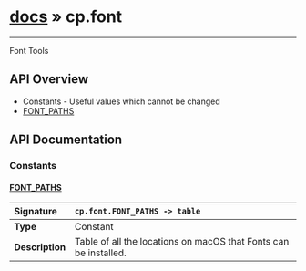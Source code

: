 # [docs](index.md) » cp.font
---

Font Tools

## API Overview
* Constants - Useful values which cannot be changed
 * [FONT_PATHS](#font_paths)

## API Documentation

### Constants

#### [FONT_PATHS](#font_paths)
| <span style="float: left;">**Signature**</span> | <span style="float: left;">`cp.font.FONT_PATHS -> table` </span>                                                          |
| -----------------------------------------------------|---------------------------------------------------------------------------------------------------------|
| **Type**                                             | Constant |
| **Description**                                      | Table of all the locations on macOS that Fonts can be installed. |

